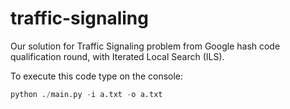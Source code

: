 # traffic-signaling
Our solution for Traffic Signaling problem from Google hash code qualification round, with Iterated Local Search (ILS).

To execute this code type on the console:
```python
python ./main.py -i a.txt -o a.txt
```
